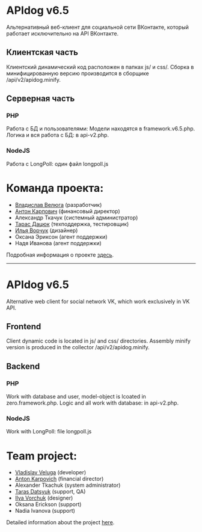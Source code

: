 APIdog v6.5
===========

Альтернативный веб-клиент для социальной сети ВКонтакте, который работает исключительно на API ВКонтакте.

Клиентская часть
----------------
Клиентский динамический код расположен в папках js/ и css/. Сборка в минифицированную версию производится в сборщике /api/v2/apidog.minify.

Серверная часть
---------------
### PHP
Работа с БД и пользователями: Модели находятся в framework.v6.5.php. Логика и вся работа с БД: в api-v2.php.

### NodeJS
Работа с LongPoll: один файл longpoll.js



Команда проекта:
========
* [Владислав Велюга](https://github.com/vladislav805) (разработчик)
* [Антон Карпович](https://github.com/longpoll) (финансовый директор)
* Александр Ткачук (системный администратор)
* [Тарас Дацюк](https://github.com/who0ps) (техподдержка, тестировщик)
* [Илья Ворчук](https://github.com/wityaz) (дизайнер)
* Оксана Эриксон (агент поддержки)
* Надя Иванова (агент поддержки)


Подробная информация о проекте [здесь](http://apidog.ru/6.5/about.php).

- - -

APIdog v6.5
===========

Alternative web client for social network VK, which work exclusively in VK API.

Frontend
----------------
Client dynamic code is located in js/ and css/ directories. Assembly minify version is produced in the collector /api/v2/apidog.minify.

Backend
---------------
### PHP
Work with database and user, model-object is lcoated in zero.framework.php. Logic and all work with database: in api-v2.php.

### NodeJS
Work with LongPoll: file longpoll.js



Team project:
========
* [Vladislav Veluga](https://github.com/vladislav805) (developer)
* [Anton Karpovich](https://github.com/longpoll) (financial director)
* Alexander Tkachuk (system administrator)
* [Taras Datsyuk](https://github.com/who0ps) (support, QA)
* [Ilya Vorchuk](https://github.com/wityaz) (designer)
* Oksana Erickson (support)
* Nadia Ivanova (support)


Detailed information about the project [here](http://apidog.ru/6.5/about.php).
